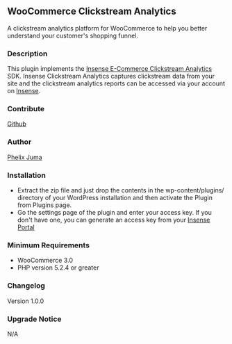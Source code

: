 ## WooCommerce Clickstream Analytics

A clickstream analytics platform for WooCommerce to help you better understand your customer's shopping funnel.

### Description

This plugin implements the  [Insense E-Commerce Clickstream Analytics](https://github.com/phelixjuma/ecommerce-tracking-analytics) SDK.
Insense Clickstream Analytics captures clickstream data from your site and the clickstream analytics reports can be accessed via your account on [Insense](https://portal.insensedata.com).


### Contribute
[Github](https://github.com/phelixjuma/woocommerce-clickstream-analytics)

### Author 
[Phelix Juma](https://insensedata.com)

### Installation

- Extract the zip file and just drop the contents in the wp-content/plugins/ directory of your WordPress installation and then activate the Plugin from Plugins page.
- Go the settings page of the plugin and enter your access key. If you don't have one, you can generate an access key from your [Insense Portal](https://portal.insensedata.com)

### Minimum Requirements

* WooCommerce 3.0
* PHP version 5.2.4 or greater


### Changelog

Version 1.0.0


### Upgrade Notice

N/A
